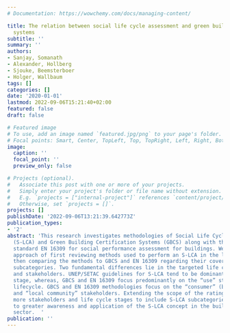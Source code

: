```yaml
---
# Documentation: https://wowchemy.com/docs/managing-content/

title: The relation between social life cycle assessment and green building certification
  systems
subtitle: ''
summary: ''
authors:
- Sanjay, Somanath
- Alexander, Hollberg
- Sjouke, Beemsterboer
- Holger, Wallbaum
tags: []
categories: []
date: '2020-01-01'
lastmod: 2022-09-06T15:21:40+02:00
featured: false
draft: false

# Featured image
# To use, add an image named `featured.jpg/png` to your page's folder.
# Focal points: Smart, Center, TopLeft, Top, TopRight, Left, Right, BottomLeft, Bottom, BottomRight.
image:
  caption: ''
  focal_point: ''
  preview_only: false

# Projects (optional).
#   Associate this post with one or more of your projects.
#   Simply enter your project's folder or file name without extension.
#   E.g. `projects = ["internal-project"]` references `content/project/deep-learning/index.md`.
#   Otherwise, set `projects = []`.
projects: []
publishDate: '2022-09-06T13:21:39.642773Z'
publication_types:
- '2'
abstract: 'This research investigates methodologies of Social Life Cycle Assessment
  (S-LCA) and Green Building Certification Systems (GBCS) along with the European
  standard EN 16309 for social performance assessment for buildings. We follow a two-step
  approach of first reviewing methods used to perform an S-LCA in the literature and
  then comparing the methods to GBCS and EN 16309 regarding their coverage of S-LCA
  subcategories. Two fundamental differences lie in the targeted life cycle stages
  and stakeholders. UNEP/SETAC guidelines for S-LCA tend to be dominant in the “production”
  stage, whereas, GBCS and EN 16309 focus predominantly on the “use” stage of the
  lifecycle. GBCS and EN 16309 methodologies focus on the “consumer” (building occupant)
  and “local community” stakeholders. Extending the scope of the rating systems across
  more stakeholders and life cycle stages to include S-LCA subcategories could lead
  to greater awareness and application of the S-LCA concept in the building and construction
  sector.  '
publication: ''
---
```

